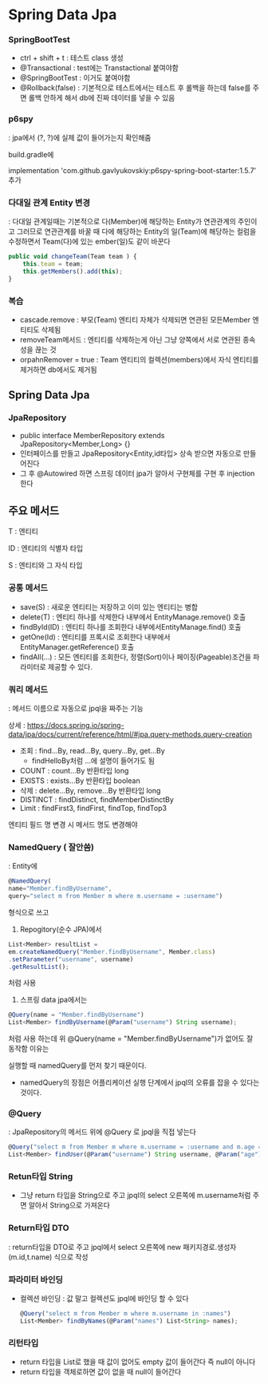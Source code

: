 # Spring Data Jpa

### SpringBootTest

- ctrl + shift + t : 테스트 class 생성
- @Transactional : test에는 Transtactional 붙여야함
- @SpringBootTest : 이거도 붙여야함
- @Rollback(false) : 기본적으로 테스트에서는 테스트 후 롤백을 하는데 false를 주면 롤백 안하게 해서 db에 진짜 데이터를 넣을 수 있음

### p6spy

: jpa에서 (?, ?)에 실제 값이 들어가는지 확인해줌

build.gradle에

implementation 'com.github.gavlyukovskiy:p6spy-spring-boot-starter:1.5.7’ 추가

### 다대일 관계 Entity 변경

: 다대일 관계일때는 기본적으로 다(Member)에 해당하는 Entity가 연관관계의 주인이고 그러므로 연관관계를 바꿀 때 다에 해당하는 Entity의 일(Team)에 해당하는 컬럼을 수정하면서 Team(다)에 있는 ember(일)도 같이 바꾼다

```jsx
public void changeTeam(Team team ) {
	this.team = team;
	this.getMembers().add(this);
}
```

### 복습

- cascade.remove : 부모(Team) 엔티티 자체가 삭제되면 연관된 모든Member 엔티티도 삭제됨
- removeTeam메서드 : 엔티티를 삭제하는게 아닌 그냥 양쪽에서 서로 연관된 종속성을 끊는 것
- orpahnRemover = true : Team 엔티티의 컬렉션(members)에서 자식 엔티티를 제거하면 db에서도 제거됨

## Spring Data Jpa

### JpaRepository

- public interface MemberRepository extends JpaRepository<Member,Long> {}
- 인터페이스를 만들고 JpaRepository<Entity,id타입> 상속 받으면 자동으로 만들어진다
- 그 후 @Autowired 하면 스프링 데이터 jpa가 알아서 구현체를 구현 후 injection한다

## 주요 메서드

T : 엔티티

ID : 엔티티의 식별자 타입

S : 엔티티와 그 자식 타입

### 공통 메서드

- save(S) : 새로운 엔티티는 저장하고 이미 있는 엔티티는 병합
- delete(T) : 엔티티 하나를 삭제한다 내부에서 EntityManage.remove() 호출
- findById(ID) : 엔티티 하나를 조회한다 내부에서EntityManage.find() 호출
- getOne(Id) : 엔티티를 프록시로 조회한다 내부에서 EntityManager.getReference() 호출
- findAll(…) : 모든 엔티티를 조회한다, 정렬(Sort)이나 페이징(Pageable)조건을 파라미터로 제공할 수 있다.

### 쿼리 메서드

: 메서드 이름으로 자동으로 jpql을 짜주는 기능

상세 : https://docs.spring.io/spring-data/jpa/docs/current/reference/html/#jpa.query-methods.query-creation

- 조회 : find…By, read…By, query…By, get…By
    - findHelloBy처럼 …에 설명이 들어가도 됨
- COUNT : count…By 반환타입 long
- EXISTS : exists…By 반환타입 boolean
- 삭제 : delete…By, remove…By 반환타입 long
- DISTINCT : findDistinct, findMemberDistinctBy
- Limit : findFirst3, findFirst, findTop, findTop3

엔티티 필드 명 변경 시 메서드 명도 변경해야

### NamedQuery ( 잘안씀)

: Entity에 

```jsx
@NamedQuery(
name="Member.findByUsername",
query="select m from Member m where m.username = :username")
```

형식으로 쓰고 

1. Repogitory(순수 JPA)에서 

```jsx
List<Member> resultList =
em.createNamedQuery("Member.findByUsername", Member.class)
.setParameter("username", username)
.getResultList();
```

처럼 사용

1. 스프링 data jpa에서는

```jsx
@Query(name = "Member.findByUsername")
List<Member> findByUsername(@Param("username") String username);
```

처럼 사용 하는데 위 @Query(name = "Member.findByUsername")가 없어도 잘 동작함 이유는 

실행할 때 namedQuery를 먼저 찾기 때문이다.

- namedQuery의 장점은 어플리케이션 실행 단계에서 jpql의 오류를 잡을 수 있다는 것이다.

### @Query

: JpaRepository의 메서드 위에 @Query 로 jpql을 직접 넣는다

```jsx
@Query("select m from Member m where m.username = :username and m.age = :age")
List<Member> findUser(@Param("username") String username, @Param("age") int age);
```

### Retun타입 String

- 그냥 return 타입을 String으로 주고 jpql의 select 오른쪽에 m.username처럼 주면 알아서 String으로 가져온다

### Return타입 DTO

: return타입을 DTO로 주고 jpql에서 select 오른쪽에 new 패키지경로.생성자(m.id,t.name) 식으로 작성

### 파라미터 바인딩

- 컬렉션 바인딩 : 값 말고 컬렉션도 jpql에 바인딩 할 수 있다
    
    ```jsx
    @Query("select m from Member m where m.username in :names")
    List<Member> findByNames(@Param("names") List<String> names);
    
    ```
    

### 리턴타입

- return 타입을 List로 했을 때 값이 없어도 empty 값이 들어간다 즉 null이 아니다
- return 타입을 객체로하면 값이 없을 때 null이 들어간다
